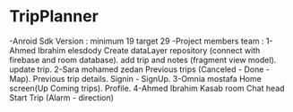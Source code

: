 # TripPlanner
-Anroid Sdk Version :
minimum 19 
target 29
-Project members team :
1-Ahmed Ibrahim elesdody
  Create dataLayer repository (connect with firebase and room database).
  add trip and notes (fragment view model).
  update trip.
2-Sara mohamed zedan 
 Previous trips (Canceled - Done - Map).
 Previous trip details.
 Signin - SignUp.
3-Omnia mostafa 
 Home screen(Up Coming trips).
 Profile.
4-Ahmed Ibrahim Kasab
 room 
 Chat head
 Start Trip (Alarm - direction) 

 
